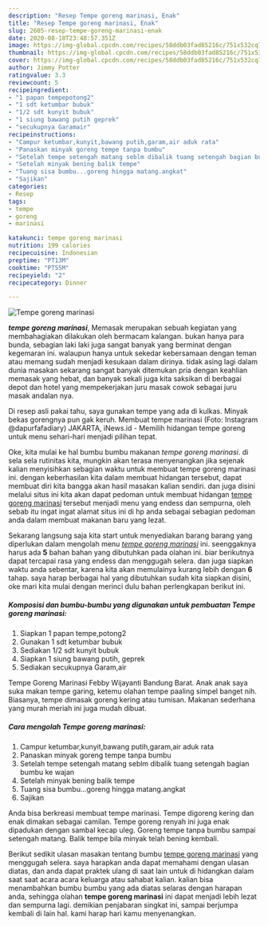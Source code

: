 ```yaml
---
description: "Resep Tempe goreng marinasi, Enak"
title: "Resep Tempe goreng marinasi, Enak"
slug: 2605-resep-tempe-goreng-marinasi-enak
date: 2020-08-18T23:48:57.351Z
image: https://img-global.cpcdn.com/recipes/58ddb03fad85216c/751x532cq70/tempe-goreng-marinasi-foto-resep-utama.jpg
thumbnail: https://img-global.cpcdn.com/recipes/58ddb03fad85216c/751x532cq70/tempe-goreng-marinasi-foto-resep-utama.jpg
cover: https://img-global.cpcdn.com/recipes/58ddb03fad85216c/751x532cq70/tempe-goreng-marinasi-foto-resep-utama.jpg
author: Jimmy Potter
ratingvalue: 3.3
reviewcount: 5
recipeingredient:
- "1 papan tempepotong2"
- "1 sdt ketumbar bubuk"
- "1/2 sdt kunyit bubuk"
- "1 siung bawang putih geprek"
- "secukupnya Garamair"
recipeinstructions:
- "Campur ketumbar,kunyit,bawang putih,garam,air aduk rata"
- "Panaskan minyak goreng tempe tanpa bumbu"
- "Setelah tempe setengah matang seblm dibalik tuang setengah bagian bumbu ke wajan"
- "Setelah minyak bening balik tempe"
- "Tuang sisa bumbu...goreng hingga matang.angkat"
- "Sajikan"
categories:
- Resep
tags:
- tempe
- goreng
- marinasi

katakunci: tempe goreng marinasi 
nutrition: 199 calories
recipecuisine: Indonesian
preptime: "PT13M"
cooktime: "PT55M"
recipeyield: "2"
recipecategory: Dinner

---
```



![Tempe goreng marinasi](https://img-global.cpcdn.com/recipes/58ddb03fad85216c/751x532cq70/tempe-goreng-marinasi-foto-resep-utama.jpg)

<b><i>tempe goreng marinasi</i></b>, Memasak merupakan sebuah kegiatan yang membahagiakan dilakukan oleh bermacam kalangan. bukan hanya para bunda, sebagian laki laki juga sangat banyak yang berminat dengan kegemaran ini. walaupun hanya untuk sekedar kebersamaan dengan teman atau memang sudah menjadi kesukaan dalam dirinya. tidak asing lagi dalam dunia masakan sekarang sangat banyak ditemukan pria dengan keahlian memasak yang hebat, dan banyak sekali juga kita saksikan di berbagai depot dan hotel yang mempekerjakan juru masak cowok sebagai juru masak andalan nya.

Di resep asli pakai tahu, saya gunakan tempe yang ada di kulkas. Minyak bekas gorengnya pun gak keruh. Membuat tempe marinasi (Foto: Instagram @dapurfafadiary) JAKARTA, iNews.id - Memilih hidangan tempe goreng untuk menu sehari-hari menjadi pilihan tepat.

Oke, kita mulai ke hal bumbu bumbu makanan <i>tempe goreng marinasi</i>. di sela sela rutinitas kita, mungkin akan terasa menyenangkan jika sejenak kalian menyisihkan sebagian waktu untuk membuat tempe goreng marinasi ini. dengan keberhasilan kita dalam membuat hidangan tersebut, dapat membuat diri kita bangga akan hasil masakan kalian sendiri. dan juga disini melalui situs ini kita akan dapat pedoman untuk membuat hidangan <u>tempe goreng marinasi</u> tersebut menjadi menu yang endess dan sempurna, oleh sebab itu ingat ingat alamat situs ini di hp anda sebagai sebagian pedoman anda dalam membuat makanan baru yang lezat.


Sekarang langsung saja kita start untuk menyediakan barang barang yang diperlukan dalam mengolah menu <u><i>tempe goreng marinasi</i></u> ini. seenggaknya harus ada <b>5</b> bahan bahan yang dibutuhkan pada olahan ini. biar berikutnya dapat tercapai rasa yang endess dan menggugah selera. dan juga siapkan waktu anda sebentar, karena kita akan memulainya kurang lebih dengan <b>6</b> tahap. saya harap berbagai hal yang dibutuhkan sudah kita siapkan disini, oke mari kita mulai dengan merinci dulu bahan perlengkapan berikut ini.

<!--inarticleads1-->

##### Komposisi dan bumbu-bumbu yang digunakan untuk pembuatan Tempe goreng marinasi:

1. Siapkan 1 papan tempe,potong2
1. Gunakan 1 sdt ketumbar bubuk
1. Sediakan 1/2 sdt kunyit bubuk
1. Siapkan 1 siung bawang putih, geprek
1. Sediakan secukupnya Garam,air


Tempe Goreng Marinasi Febby Wijayanti Bandung Barat. Anak anak saya suka makan tempe garing, ketemu olahan tempe paaling simpel banget nih. Biasanya, tempe dimasak goreng kering atau tumisan. Makanan sederhana yang murah meriah ini juga mudah dibuat. 

<!--inarticleads2-->

##### Cara mengolah Tempe goreng marinasi:

1. Campur ketumbar,kunyit,bawang putih,garam,air aduk rata
1. Panaskan minyak goreng tempe tanpa bumbu
1. Setelah tempe setengah matang seblm dibalik tuang setengah bagian bumbu ke wajan
1. Setelah minyak bening balik tempe
1. Tuang sisa bumbu...goreng hingga matang.angkat
1. Sajikan


Anda bisa berkreasi membuat tempe marinasi. Tempe digoreng kering dan enak dimakan sebagai camilan. Tempe goreng renyah ini juga enak dipadukan dengan sambal kecap uleg. Goreng tempe tanpa bumbu sampai setengah matang. Balik tempe bila minyak telah bening kembali. 

Berikut sedikit ulasan masakan tentang bumbu <u>tempe goreng marinasi</u> yang menggugah selera. saya harapkan anda dapat memahami dengan ulasan diatas, dan anda dapat praktek ulang di saat lain untuk di hidangkan dalam saat saat acara acara keluarga atau sahabat kalian. kalian bisa menambahkan bumbu bumbu yang ada diatas selaras dengan harapan anda, sehingga olahan <b>tempe goreng marinasi</b> ini dapat menjadi lebih lezat dan sempurna lagi. demikian penjabaran singkat ini, sampai berjumpa kembali di lain hal. kami harap hari kamu menyenangkan.
